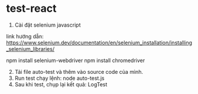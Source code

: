 # test-react
1. Cài đặt selenium javascript

link hướng dẫn: https://www.selenium.dev/documentation/en/selenium_installation/installing_selenium_libraries/

 npm install selenium-webdriver
 npm install chromedriver
 
2. Tải file auto-test và thêm vào source code của mình.
3. Run test
chạy lệnh:
 node auto-test.js
4. Sau khi test, chụp lại kết quả: LogTest
